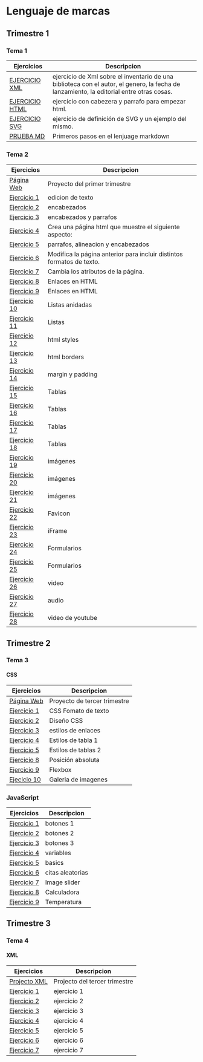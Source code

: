 # Lenguaje de marcas
## Trimestre 1
### Tema 1
Ejercicios|Descripcion
----------|-----------
[EJERCICIO XML](/tema1/libros.xml)| ejercicio de Xml sobre el inventario de una biblioteca con el autor, el genero, la fecha de lanzamiento, la editorial entre otras cosas.
[EJERCICIO HTML](/tema1/PRUEBAS.html)|ejercicio con cabezera y parrafo para empezar html.
[EJERCICIO SVG](/tema1/SVG.docx) | ejercicio de definición de SVG y un ejemplo del mismo.
[PRUEBA MD](https://github.com/JuanJoseblandon/pruebas-)|Primeros pasos en el lenjuage markdown
### Tema 2
Ejercicios|Descripcion
----------|-------------------
[Página Web](https://web4ujuanjoseba.w3spaces.com)|Proyecto del primer trimestre
[Ejercicio 1](/tema2/ejercicio1.html)| edicion de texto
[Ejercicio 2](/tema2/ejercicio2.html)| encabezados
[Ejercicio 3](/tema2/ejercicio3.html)| encabezados y parrafos
[Ejercicio 4](/tema2/ejercicio4.html)| Crea una página html que muestre el siguiente aspecto:
[Ejercicio 5](/tema2/ejercicio5.html)| parrafos, alineacion y encabezados
[Ejercicio 6](/tema2/ejercicio6.html)| Modifica la página anterior para incluir distintos formatos de texto.
[Ejercicio 7](/tema2/ejercicio7.html)| Cambia los atributos de la página. 
[Ejercicio 8](/tema2/misitio/)|Enlaces en HTML
[Ejercicio 9](/tema2/welcome_to_runners_home/)| Enlaces en HTML
[Ejercicio 10](/tema2/ejercicio10.html)| Listas anidadas
[Ejercicio 11](/tema2/ejercicio11.html)| Listas
[Ejercicio 12](/tema2/ejercicio12.html)| html styles
[Ejercicio 13](/tema2/ejercicio13.html)| html borders
[Ejercicio 14](/tema2/ejercicio14.html)| margin y padding
[Ejercicio 15](/tema2/ejercicio15.html)| Tablas
[Ejercicio 16](/tema2/ejercicio16.html)| Tablas
[Ejercicio 17](/tema2/ejercicio17.html)| Tablas
[Ejercicio 18](/tema2/ejercicio18.html)| Tablas
[Ejercicio 19](/tema2/ejercicio19.html)| imágenes
[Ejercicio 20](/tema2/ejercicio20.html)| imágenes
[Ejercicio 21](/tema2/ejercicio21.html)| imágenes
[Ejercicio 22](/tema2/ejercicio22.html)| Favicon
[Ejercicio 23](/tema2/ejercicio23.html)| iFrame
[Ejercicio 24](/tema2/ejercicio24.html)|  Formularios
[Ejercicio 25](/tema2/Html-2-25.html)|  Formularios
[Ejercicio 26](/tema2/Html-2-26.html)|  video
[Ejercicio 27](/tema2/Html-2-27.html)|  audio
[Ejercicio 28](/tema2/Html-2-28.html)|  video de youtube
## Trimestre 2
### Tema 3
#### CSS
Ejercicios|Descripcion
----------|-----------
[Página Web](https://thewildprojectfan.000webhostapp.com/)|Proyecto de tercer trimestre 
[Ejercicio 1](/Tema_3/Css-1-1.html)|CSS Fomato de texto
[Ejercicio 2](/Tema_3/CSS_Ejercicio2)| Diseño CSS
[Ejercicio 3](/Tema_3/Css-1-3)|estilos de enlaces 
[Ejercicio 4](/Tema_3/Css-1-4.html)|Estilos de tabla 1
[Ejercicio 5](/Tema_3/Css-1-5.html)|Estilos de tablas 2
[Ejercicio 8](/Tema_3/Css-1-8.html)|Posición absoluta
[Ejercicio 9](/Tema_3/Css-1-9.html)|Flexbox
[Ejecicio 10](/Tema_3/Css-1-10)|Galeria de imagenes
### JavaScript
Ejercicios|Descripcion
----------|-----------
[Ejercicio 1](/Tema_3/Ejercicio_JavaScrips/javaScrip1.html)|botones 1
[Ejercicio 2](/Tema_3/Ejercicio_JavaScrips/javaScrip2.html)|botones 2
[Ejercicio 3](/Tema_3/Ejercicio_JavaScrips/javascript3.html)|botones 3 
[Ejercicio 4](/Tema_3/Ejercicio_JavaScrips/javascript4.html)|variables
[Ejercicio 5](/Tema_3/Ejercicio_JavaScrips/javascript5.html)|basics
[Ejercicio 6](/Tema_3/Ejercicio_JavaScrips/javascript6.html)|citas aleatorias
[Ejercicio 7](/Tema_3/Ejercicio_JavaScrips/javascript7.html)|Image slider
[Ejercicio 8](/Tema_3/Ejercicio_JavaScrips/javascript8.html)|Calculadora
[Ejercicio 9](/Tema_3/Ejercicio_JavaScrips/javascript9.html)|Temperatura
## Trimestre 3
### Tema 4
#### XML
Ejercicios|Descripcion
----------|-----------
[Projecto XML](JuanJoseblandon/ProjectoXML)|Projecto del tercer trimestre
[Ejercicio 1](/Tema4/Ex1.xml)|ejercicio 1
[Ejercicio 2](/Tema4/Ex2.xml)|ejercicio 2
[Ejercicio 3](/Tema4/Ex3-err.txt)|ejercicio 3
[Ejercicio 4](/Tema4/ex4.xml)|ejercicio 4
[Ejercicio 5](/Tema4/Ex5b.xml)|ejercicio 5
[Ejercicio 6](/Tema4/Ex6.xml)|ejercicio 6
[Ejercicio 7](/Tema4/Ex7.xml)|ejercicio 7







